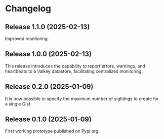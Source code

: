 # Changelog

## Release 1.1.0 (2025-02-13)

Improved monitoring.


## Release 1.0.0 (2025-02-13)

This release introduces the capability to report errors, warnings,
and heartbeats to a Valkey datastore, facilitating centralized monitoring.


## Release 0.2.0 (2025-01-09)

It is now possible to specify the maximum number of sightings to create for a single Gist.


## Release 0.1.0 (2025-01-09)

First working prototype published on Pypi.org